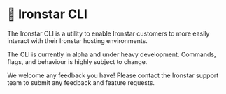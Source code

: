 # 🚅 Ironstar CLI

The Ironstar CLI is a utility to enable Ironstar customers to more easily interact with their Ironstar hosting environments.

The CLI is currently in alpha and under heavy development. Commands, flags, and behaviour is highly subject to change.

We welcome any feedback you have! Please contact the Ironstar support team to submit any feedback and feature requests.
